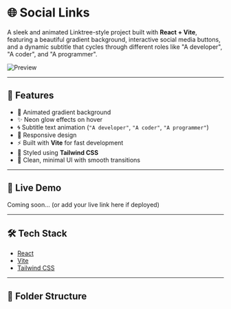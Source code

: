 # 🌐 Social Links

A sleek and animated Linktree-style project built with **React + Vite**, featuring a beautiful gradient background, interactive social media buttons, and a dynamic subtitle that cycles through different roles like "A developer", "A coder", and "A programmer".

![Preview](https://github.com/avishekghosh2004/Social-Links/assets/your-preview-image.png) <!-- Replace with actual preview URL if available -->

---

## 🚀 Features

- 🌈 Animated gradient background
- ✨ Neon glow effects on hover
- 🌀 Subtitle text animation (`"A developer"`, `"A coder"`, `"A programmer"`)
- 📱 Responsive design
- ⚡ Built with **Vite** for fast development
- 🎨 Styled using **Tailwind CSS**
- 🧠 Clean, minimal UI with smooth transitions

---

## 📸 Live Demo

Coming soon... (or add your live link here if deployed)

---

## 🛠️ Tech Stack

- [React](https://reactjs.org/)
- [Vite](https://vitejs.dev/)
- [Tailwind CSS](https://tailwindcss.com/)

---

## 📁 Folder Structure
